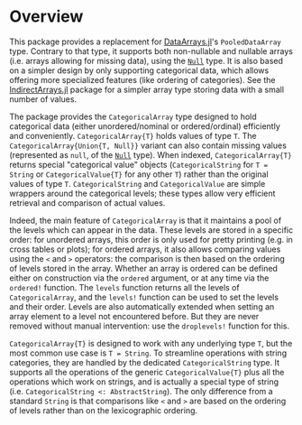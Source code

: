 # Overview

This package provides a replacement for [DataArrays.jl](https://github.com/JuliaStats/DataArrays.jl)'s `PooledDataArray` type. Contrary to that type, it supports both non-nullable and nullable arrays (i.e. arrays allowing for missing data), using the [`Null`](https://github.com/JuliaData/Nulls.jl) type. It is also based on a simpler design by only supporting categorical data, which allows offering more specialized features (like ordering of categories). See the [IndirectArrays.jl](https://github.com/JuliaArrays/IndirectArrays.jl) package for a simpler array type storing data with a small number of values.

The package provides the `CategoricalArray` type designed to hold categorical data (either unordered/nominal or ordered/ordinal) efficiently and conveniently. `CategoricalArray{T}` holds values of type `T`. The `CategoricalArray{Union{T, Null}}` variant can also contain missing values (represented as `null`, of the [`Null`](https://github.com/JuliaData/Nulls.jl) type). When indexed, `CategoricalArray{T}` returns special "categorical value" objects (`CategoricalString` for `T = String` or `CategoricalValue{T}` for any other `T`) rather than the original values of type `T`. `CategoricalString` and `CategoricalValue` are simple wrappers around the categorical levels; these types allow very efficient retrieval and comparison of actual values.

Indeed, the main feature of `CategoricalArray` is that it maintains a pool of the levels which can appear in the data. These levels are stored in a specific order: for unordered arrays, this order is only used for pretty printing (e.g. in cross tables or plots); for ordered arrays, it also allows comparing values using the `<` and `>` operators: the comparison is then based on the ordering of levels stored in the array. Whether an array is ordered can be defined either on construction via the `ordered` argument, or at any time via the `ordered!` function. The `levels` function returns all the levels of `CategoricalArray`, and the `levels!` function can be used to set the levels and their order. Levels are also automatically extended when setting an array element to a level not encountered before. But they are never removed without manual intervention: use the `droplevels!` function for this.

`CategoricalArray{T}` is designed to work with any underlying type `T`, but the most common use case is `T = String`. To streamline operations with string categories, they are handled by the dedicated `CategoricalString` type. It supports all the operations of the generic `CategoricalValue{T}` plus all the operations which work on strings, and is actually a special type of string (i.e. `CategoricalString <: AbstractString`). The only difference from a standard `String` is that comparisons like `<` and `>` are based on the ordering of levels rather than on the lexicographic ordering.
